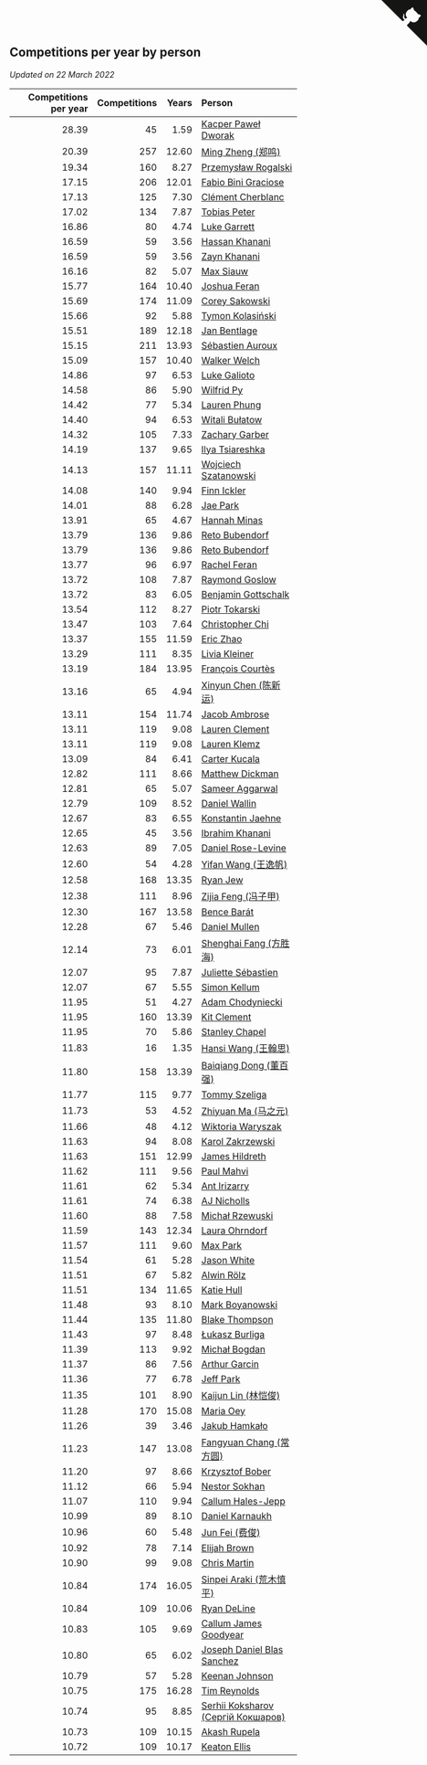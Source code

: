 ## Competitions per year by person

*Updated on 22 March 2022*

| Competitions per year | Competitions | Years | Person |
| ---: | ---: | ---: | :--- |
| 28.39 | 45 | 1.59 | [Kacper Paweł Dworak](https://www.worldcubeassociation.org/persons/2020DWOR01) |
| 20.39 | 257 | 12.60 | [Ming Zheng (郑鸣)](https://www.worldcubeassociation.org/persons/2009ZHEN11) |
| 19.34 | 160 | 8.27 | [Przemysław Rogalski](https://www.worldcubeassociation.org/persons/2013ROGA02) |
| 17.15 | 206 | 12.01 | [Fabio Bini Graciose](https://www.worldcubeassociation.org/persons/2010GRAC02) |
| 17.13 | 125 | 7.30 | [Clément Cherblanc](https://www.worldcubeassociation.org/persons/2014CHER05) |
| 17.02 | 134 | 7.87 | [Tobias Peter](https://www.worldcubeassociation.org/persons/2014PETE03) |
| 16.86 | 80 | 4.74 | [Luke Garrett](https://www.worldcubeassociation.org/persons/2017GARR05) |
| 16.59 | 59 | 3.56 | [Hassan Khanani](https://www.worldcubeassociation.org/persons/2018KHAN26) |
| 16.59 | 59 | 3.56 | [Zayn Khanani](https://www.worldcubeassociation.org/persons/2018KHAN28) |
| 16.16 | 82 | 5.07 | [Max Siauw](https://www.worldcubeassociation.org/persons/2017SIAU02) |
| 15.77 | 164 | 10.40 | [Joshua Feran](https://www.worldcubeassociation.org/persons/2011FERA01) |
| 15.69 | 174 | 11.09 | [Corey Sakowski](https://www.worldcubeassociation.org/persons/2011SAKO01) |
| 15.66 | 92 | 5.88 | [Tymon Kolasiński](https://www.worldcubeassociation.org/persons/2016KOLA02) |
| 15.51 | 189 | 12.18 | [Jan Bentlage](https://www.worldcubeassociation.org/persons/2010BENT01) |
| 15.15 | 211 | 13.93 | [Sébastien Auroux](https://www.worldcubeassociation.org/persons/2008AURO01) |
| 15.09 | 157 | 10.40 | [Walker Welch](https://www.worldcubeassociation.org/persons/2011WELC01) |
| 14.86 | 97 | 6.53 | [Luke Galioto](https://www.worldcubeassociation.org/persons/2015GALI02) |
| 14.58 | 86 | 5.90 | [Wilfrid Py](https://www.worldcubeassociation.org/persons/2016PYWI01) |
| 14.42 | 77 | 5.34 | [Lauren Phung](https://www.worldcubeassociation.org/persons/2016PHUN02) |
| 14.40 | 94 | 6.53 | [Witali Bułatow](https://www.worldcubeassociation.org/persons/2015BUAT01) |
| 14.32 | 105 | 7.33 | [Zachary Garber](https://www.worldcubeassociation.org/persons/2014GARB01) |
| 14.19 | 137 | 9.65 | [Ilya Tsiareshka](https://www.worldcubeassociation.org/persons/2012TERE01) |
| 14.13 | 157 | 11.11 | [Wojciech Szatanowski](https://www.worldcubeassociation.org/persons/2011SZAT01) |
| 14.08 | 140 | 9.94 | [Finn Ickler](https://www.worldcubeassociation.org/persons/2012ICKL01) |
| 14.01 | 88 | 6.28 | [Jae Park](https://www.worldcubeassociation.org/persons/2015PARK24) |
| 13.91 | 65 | 4.67 | [Hannah Minas](https://www.worldcubeassociation.org/persons/2017MINA04) |
| 13.79 | 136 | 9.86 | [Reto Bubendorf](https://www.worldcubeassociation.org/persons/2012BUBE01) |
| 13.79 | 136 | 9.86 | [Reto Bubendorf](https://www.worldcubeassociation.org/persons/2012BUBE01) |
| 13.77 | 96 | 6.97 | [Rachel Feran](https://www.worldcubeassociation.org/persons/2015FERA01) |
| 13.72 | 108 | 7.87 | [Raymond Goslow](https://www.worldcubeassociation.org/persons/2014GOSL01) |
| 13.72 | 83 | 6.05 | [Benjamin Gottschalk](https://www.worldcubeassociation.org/persons/2016GOTT01) |
| 13.54 | 112 | 8.27 | [Piotr Tokarski](https://www.worldcubeassociation.org/persons/2013TOKA01) |
| 13.47 | 103 | 7.64 | [Christopher Chi](https://www.worldcubeassociation.org/persons/2014CHIC01) |
| 13.37 | 155 | 11.59 | [Eric Zhao](https://www.worldcubeassociation.org/persons/2010ZHAO19) |
| 13.29 | 111 | 8.35 | [Livia Kleiner](https://www.worldcubeassociation.org/persons/2013KLEI03) |
| 13.19 | 184 | 13.95 | [François Courtès](https://www.worldcubeassociation.org/persons/2008COUR01) |
| 13.16 | 65 | 4.94 | [Xinyun Chen (陈新运)](https://www.worldcubeassociation.org/persons/2017CHEN36) |
| 13.11 | 154 | 11.74 | [Jacob Ambrose](https://www.worldcubeassociation.org/persons/2010AMBR01) |
| 13.11 | 119 | 9.08 | [Lauren Clement](https://www.worldcubeassociation.org/persons/2013KLEM01) |
| 13.11 | 119 | 9.08 | [Lauren Klemz](https://www.worldcubeassociation.org/persons/2013KLEM01) |
| 13.09 | 84 | 6.41 | [Carter Kucala](https://www.worldcubeassociation.org/persons/2015KUCA01) |
| 12.82 | 111 | 8.66 | [Matthew Dickman](https://www.worldcubeassociation.org/persons/2013DICK01) |
| 12.81 | 65 | 5.07 | [Sameer Aggarwal](https://www.worldcubeassociation.org/persons/2017AGGA01) |
| 12.79 | 109 | 8.52 | [Daniel Wallin](https://www.worldcubeassociation.org/persons/2013WALL03) |
| 12.67 | 83 | 6.55 | [Konstantin Jaehne](https://www.worldcubeassociation.org/persons/2015JAEH01) |
| 12.65 | 45 | 3.56 | [Ibrahim Khanani](https://www.worldcubeassociation.org/persons/2018KHAN27) |
| 12.63 | 89 | 7.05 | [Daniel Rose-Levine](https://www.worldcubeassociation.org/persons/2015ROSE01) |
| 12.60 | 54 | 4.28 | [Yifan Wang (王逸帆)](https://www.worldcubeassociation.org/persons/2017WANY29) |
| 12.58 | 168 | 13.35 | [Ryan Jew](https://www.worldcubeassociation.org/persons/2008JEWR01) |
| 12.38 | 111 | 8.96 | [Zijia Feng (冯子甲)](https://www.worldcubeassociation.org/persons/2013FENG02) |
| 12.30 | 167 | 13.58 | [Bence Barát](https://www.worldcubeassociation.org/persons/2008BARA01) |
| 12.28 | 67 | 5.46 | [Daniel Mullen](https://www.worldcubeassociation.org/persons/2016MULL04) |
| 12.14 | 73 | 6.01 | [Shenghai Fang (方胜海)](https://www.worldcubeassociation.org/persons/2016FANG01) |
| 12.07 | 95 | 7.87 | [Juliette Sébastien](https://www.worldcubeassociation.org/persons/2014SEBA01) |
| 12.07 | 67 | 5.55 | [Simon Kellum](https://www.worldcubeassociation.org/persons/2016KELL12) |
| 11.95 | 51 | 4.27 | [Adam Chodyniecki](https://www.worldcubeassociation.org/persons/2017CHOD02) |
| 11.95 | 160 | 13.39 | [Kit Clement](https://www.worldcubeassociation.org/persons/2008CLEM01) |
| 11.95 | 70 | 5.86 | [Stanley Chapel](https://www.worldcubeassociation.org/persons/2016CHAP04) |
| 11.83 | 16 | 1.35 | [Hansi Wang (王翰思)](https://www.worldcubeassociation.org/persons/2020WANG19) |
| 11.80 | 158 | 13.39 | [Baiqiang Dong (董百强)](https://www.worldcubeassociation.org/persons/2008DONG06) |
| 11.77 | 115 | 9.77 | [Tommy Szeliga](https://www.worldcubeassociation.org/persons/2012SZEL01) |
| 11.73 | 53 | 4.52 | [Zhiyuan Ma (马之元)](https://www.worldcubeassociation.org/persons/2017MAZH04) |
| 11.66 | 48 | 4.12 | [Wiktoria Waryszak](https://www.worldcubeassociation.org/persons/2018WARY01) |
| 11.63 | 94 | 8.08 | [Karol Zakrzewski](https://www.worldcubeassociation.org/persons/2014ZAKR01) |
| 11.63 | 151 | 12.99 | [James Hildreth](https://www.worldcubeassociation.org/persons/2009HILD01) |
| 11.62 | 111 | 9.56 | [Paul Mahvi](https://www.worldcubeassociation.org/persons/2012MAHV01) |
| 11.61 | 62 | 5.34 | [Ant Irizarry](https://www.worldcubeassociation.org/persons/2016IRIZ02) |
| 11.61 | 74 | 6.38 | [AJ Nicholls](https://www.worldcubeassociation.org/persons/2015NICH04) |
| 11.60 | 88 | 7.58 | [Michał Rzewuski](https://www.worldcubeassociation.org/persons/2014RZEW01) |
| 11.59 | 143 | 12.34 | [Laura Ohrndorf](https://www.worldcubeassociation.org/persons/2009OHRN01) |
| 11.57 | 111 | 9.60 | [Max Park](https://www.worldcubeassociation.org/persons/2012PARK03) |
| 11.54 | 61 | 5.28 | [Jason White](https://www.worldcubeassociation.org/persons/2016WHIT16) |
| 11.51 | 67 | 5.82 | [Alwin Rölz](https://www.worldcubeassociation.org/persons/2016ROLZ01) |
| 11.51 | 134 | 11.65 | [Katie Hull](https://www.worldcubeassociation.org/persons/2010HULL01) |
| 11.48 | 93 | 8.10 | [Mark Boyanowski](https://www.worldcubeassociation.org/persons/2014BOYA01) |
| 11.44 | 135 | 11.80 | [Blake Thompson](https://www.worldcubeassociation.org/persons/2010THOM03) |
| 11.43 | 97 | 8.48 | [Łukasz Burliga](https://www.worldcubeassociation.org/persons/2013BURL01) |
| 11.39 | 113 | 9.92 | [Michał Bogdan](https://www.worldcubeassociation.org/persons/2012BOGD01) |
| 11.37 | 86 | 7.56 | [Arthur Garcin](https://www.worldcubeassociation.org/persons/2014GARC27) |
| 11.36 | 77 | 6.78 | [Jeff Park](https://www.worldcubeassociation.org/persons/2015PARK08) |
| 11.35 | 101 | 8.90 | [Kaijun Lin (林恺俊)](https://www.worldcubeassociation.org/persons/2013LINK01) |
| 11.28 | 170 | 15.08 | [Maria Oey](https://www.worldcubeassociation.org/persons/2007OEYM01) |
| 11.26 | 39 | 3.46 | [Jakub Hamkało](https://www.worldcubeassociation.org/persons/2018HAMK01) |
| 11.23 | 147 | 13.08 | [Fangyuan Chang (常方圆)](https://www.worldcubeassociation.org/persons/2009CHAN04) |
| 11.20 | 97 | 8.66 | [Krzysztof Bober](https://www.worldcubeassociation.org/persons/2013BOBE01) |
| 11.12 | 66 | 5.94 | [Nestor Sokhan](https://www.worldcubeassociation.org/persons/2016SOKH01) |
| 11.07 | 110 | 9.94 | [Callum Hales-Jepp](https://www.worldcubeassociation.org/persons/2012HALE01) |
| 10.99 | 89 | 8.10 | [Daniel Karnaukh](https://www.worldcubeassociation.org/persons/2014KARN02) |
| 10.96 | 60 | 5.48 | [Jun Fei (费俊)](https://www.worldcubeassociation.org/persons/2016FEIJ02) |
| 10.92 | 78 | 7.14 | [Elijah Brown](https://www.worldcubeassociation.org/persons/2015BROW03) |
| 10.90 | 99 | 9.08 | [Chris Martin](https://www.worldcubeassociation.org/persons/2013MART03) |
| 10.84 | 174 | 16.05 | [Sinpei Araki (荒木慎平)](https://www.worldcubeassociation.org/persons/2006ARAK01) |
| 10.84 | 109 | 10.06 | [Ryan DeLine](https://www.worldcubeassociation.org/persons/2012DELI01) |
| 10.83 | 105 | 9.69 | [Callum James Goodyear](https://www.worldcubeassociation.org/persons/2012GOOD02) |
| 10.80 | 65 | 6.02 | [Joseph Daniel Blas Sanchez](https://www.worldcubeassociation.org/persons/2016SANC08) |
| 10.79 | 57 | 5.28 | [Keenan Johnson](https://www.worldcubeassociation.org/persons/2016JOHN30) |
| 10.75 | 175 | 16.28 | [Tim Reynolds](https://www.worldcubeassociation.org/persons/2005REYN01) |
| 10.74 | 95 | 8.85 | [Serhii Koksharov (Сергій Кокшаров)](https://www.worldcubeassociation.org/persons/2013KOKS01) |
| 10.73 | 109 | 10.15 | [Akash Rupela](https://www.worldcubeassociation.org/persons/2012RUPE01) |
| 10.72 | 109 | 10.17 | [Keaton Ellis](https://www.worldcubeassociation.org/persons/2012ELLI01) |


<a href="https://github.com/jonatanklosko/wca_statistics" class="github-corner" aria-label="View source on Github"><svg width="80" height="80" viewBox="0 0 250 250" style="fill:#151513; color:#fff; position: absolute; top: 0; border: 0; right: 0;" aria-hidden="true"><path d="M0,0 L115,115 L130,115 L142,142 L250,250 L250,0 Z"></path><path d="M128.3,109.0 C113.8,99.7 119.0,89.6 119.0,89.6 C122.0,82.7 120.5,78.6 120.5,78.6 C119.2,72.0 123.4,76.3 123.4,76.3 C127.3,80.9 125.5,87.3 125.5,87.3 C122.9,97.6 130.6,101.9 134.4,103.2" fill="currentColor" style="transform-origin: 130px 106px;" class="octo-arm"></path><path d="M115.0,115.0 C114.9,115.1 118.7,116.5 119.8,115.4 L133.7,101.6 C136.9,99.2 139.9,98.4 142.2,98.6 C133.8,88.0 127.5,74.4 143.8,58.0 C148.5,53.4 154.0,51.2 159.7,51.0 C160.3,49.4 163.2,43.6 171.4,40.1 C171.4,40.1 176.1,42.5 178.8,56.2 C183.1,58.6 187.2,61.8 190.9,65.4 C194.5,69.0 197.7,73.2 200.1,77.6 C213.8,80.2 216.3,84.9 216.3,84.9 C212.7,93.1 206.9,96.0 205.4,96.6 C205.1,102.4 203.0,107.8 198.3,112.5 C181.9,128.9 168.3,122.5 157.7,114.1 C157.9,116.9 156.7,120.9 152.7,124.9 L141.0,136.5 C139.8,137.7 141.6,141.9 141.8,141.8 Z" fill="currentColor" class="octo-body"></path></svg></a><style>.github-corner:hover .octo-arm{animation:octocat-wave 560ms ease-in-out}@keyframes octocat-wave{0%,100%{transform:rotate(0)}20%,60%{transform:rotate(-25deg)}40%,80%{transform:rotate(10deg)}}@media (max-width:500px){.github-corner:hover .octo-arm{animation:none}.github-corner .octo-arm{animation:octocat-wave 560ms ease-in-out}}</style>
